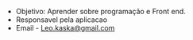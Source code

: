 * Objetivo: Aprender sobre programação e Front end.
* Responsavel pela aplicacao
* Email - Leo.kaska@gmail.com
